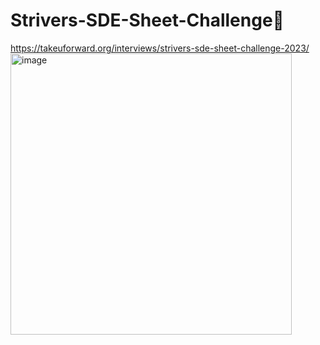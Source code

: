 # Strivers-SDE-Sheet-Challenge🦈
https://takeuforward.org/interviews/strivers-sde-sheet-challenge-2023/ 
<br>
<img width="450" alt="image" src="https://github.com/Nikhila-KS/Strivers-SDE-Sheet-Challenge/assets/100426366/a80933da-8541-4208-95a7-d6d49ed3729f">

